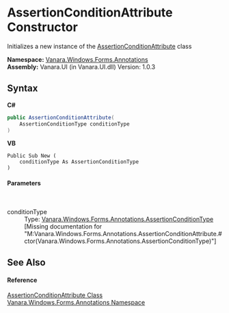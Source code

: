 # AssertionConditionAttribute Constructor 
 

Initializes a new instance of the <a href="e4c08d70-6c6e-8369-794b-c869829bb430">AssertionConditionAttribute</a> class

**Namespace:**&nbsp;<a href="600255aa-5477-7018-00f3-14fce5adebc9">Vanara.Windows.Forms.Annotations</a><br />**Assembly:**&nbsp;Vanara.UI (in Vanara.UI.dll) Version: 1.0.3

## Syntax

**C#**<br />
``` C#
public AssertionConditionAttribute(
	AssertionConditionType conditionType
)
```

**VB**<br />
``` VB
Public Sub New ( 
	conditionType As AssertionConditionType
)
```


#### Parameters
&nbsp;<dl><dt>conditionType</dt><dd>Type: <a href="a4951b62-6ae6-802a-9334-13d065f1affb">Vanara.Windows.Forms.Annotations.AssertionConditionType</a><br />\[Missing <param name="conditionType"/> documentation for "M:Vanara.Windows.Forms.Annotations.AssertionConditionAttribute.#ctor(Vanara.Windows.Forms.Annotations.AssertionConditionType)"\]</dd></dl>

## See Also


#### Reference
<a href="e4c08d70-6c6e-8369-794b-c869829bb430">AssertionConditionAttribute Class</a><br /><a href="600255aa-5477-7018-00f3-14fce5adebc9">Vanara.Windows.Forms.Annotations Namespace</a><br />